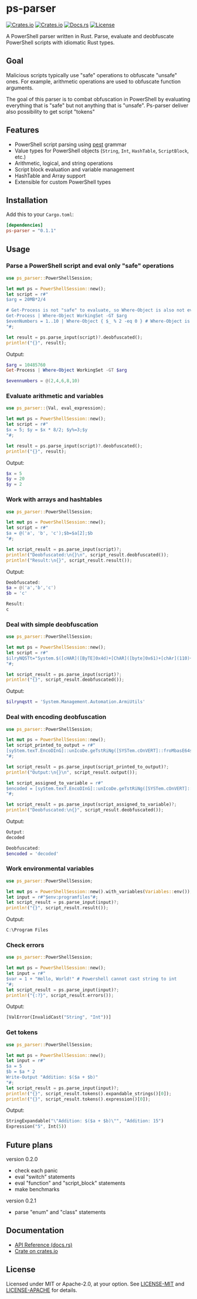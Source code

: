 # ps-parser

[![Crates.io](https://img.shields.io/crates/v/ps-parser.svg)](https://crates.io/crates/ps-parser)
[![Crates.io](https://img.shields.io/crates/d/ps-parser.svg)](https://crates.io/crates/ps-parser)
[![Docs.rs](https://docs.rs/ps-parser/badge.svg)](https://docs.rs/ps-parser)
[![License](https://img.shields.io/crates/l/ps-parser.svg)](LICENSE)

A PowerShell parser written in Rust.
Parse, evaluate and deobfuscate PowerShell scripts with idiomatic Rust types.

## Goal

Malicious scripts typically use "safe" operations to obfuscate "unsafe" ones. For example, arithmetic operations are used to obfuscate function arguments.

The goal of this parser is to combat obfuscation in PowerShell by evaluating everything that is "safe" but not anything that is "unsafe". Ps-parser deliver also possibility to get script "tokens"

## Features

- PowerShell script parsing using [pest](https://pest.rs/) grammar
- Value types for PowerShell objects (`String`, `Int`, `HashTable`, `ScriptBlock`, etc.)
- Arithmetic, logical, and string operations
- Script block evaluation and variable management
- HashTable and Array support
- Extensible for custom PowerShell types

## Installation

Add this to your `Cargo.toml`:

```toml
[dependencies]
ps-parser = "0.1.1"
```

## Usage

### Parse a PowerShell script and eval only "safe" operations

```rust
use ps_parser::PowerShellSession;

let mut ps = PowerShellSession::new(); 
let script = r#"
$arg = 20MB*2/4

# Get-Process is not "safe" to evaluate, so Where-Object is also not evaluated
Get-Process | Where-Object WorkingSet -GT $arg  
$evenNumbers = 1..10 | Where-Object { $_ % 2 -eq 0 } # Where-Object is evaluated, because 1..10 is "safe" 
"#;

let result = ps.parse_input(script)?.deobfuscated();
println!("{}", result);
```

Output: 
```powershell
$arg = 10485760
Get-Process | Where-Object WorkingSet -GT $arg

$evennumbers = @(2,4,6,8,10)
```

### Evaluate arithmetic and variables
```rust
use ps_parser::{Val, eval_expression};

let mut ps = PowerShellSession::new(); 
let script = r#"
$x = 5; $y = $x * 8/2; $y%=3;$y
"#;

let result = ps.parse_input(script)?.deobfuscated();
println!("{}", result);
```

Output: 
```powershell
$x = 5
$y = 20
$y = 2
```

### Work with arrays and hashtables
```rust
use ps_parser::PowerShellSession;

let mut ps = PowerShellSession::new(); 
let script = r#"
$a = @('a', 'b', 'c');$b=$a[2];$b
"#;

let script_result = ps.parse_input(script)?;
println!("Deobfuscated:\n{}\n", script_result.deobfuscated());
println!("Result:\n{}", script_result.result());
```

Output: 
```powershell
Deobfuscated:
$a = @('a','b','c')
$b = 'c'

Result:
c
```

### Deal with simple deobfuscation
```rust
use ps_parser::PowerShellSession;

let mut ps = PowerShellSession::new(); 
let script = r#"
$ilryNQSTt="System.$([cHAR]([ByTE]0x4d)+[ChAR]([byte]0x61)+[chAr](110)+[cHar]([byTE]0x61)+[cHaR](103)+[cHar](101*64/64)+[chaR]([byTE]0x6d)+[cHAr](101)+[CHAr]([byTE]0x6e)+[Char](116*103/103)).$([Char]([ByTe]0x41)+[Char](117+70-70)+[CHAr]([ByTE]0x74)+[CHar]([bYte]0x6f)+[CHar]([bytE]0x6d)+[ChaR]([ByTe]0x61)+[CHar]([bYte]0x74)+[CHAR]([byte]0x69)+[Char](111*26/26)+[chAr]([BYTe]0x6e)).$(('Ârmí'+'Ùtìl'+'s').NORmalizE([ChAR](44+26)+[chAR](111*9/9)+[cHar](82+32)+[ChaR](109*34/34)+[cHaR](68+24-24)) -replace [ChAr](92)+[CHaR]([BYTe]0x70)+[Char]([BytE]0x7b)+[CHaR]([BYTe]0x4d)+[chAR](110)+[ChAr](15+110))";$ilryNQSTt
"#;

let script_result = ps.parse_input(script)?;
println!("{}", script_result.deobfuscated());
```

Output: 
```powershell
$ilrynqstt = 'System.Management.Automation.ArmiUtils'
```

### Deal with encoding deobfuscation
```rust
use ps_parser::PowerShellSession;

let mut ps = PowerShellSession::new(); 
let script_printed_to_output = r#"
[syStem.texT.EncoDInG]::unIcoDe.geTstRiNg([SYSTem.cOnVERT]::froMbasE64striNg("ZABlAGMAbwBkAGUAZAA="))
"#;

let script_result = ps.parse_input(script_printed_to_output)?;
println!("Output:\n{}\n", script_result.output());

let script_assigned_to_variable = r#"
$encoded = [syStem.texT.EncoDInG]::unIcoDe.geTstRiNg([SYSTem.cOnVERT]::froMbasE64striNg("ZABlAGMAbwBkAGUAZAA="));
"#;

let script_result = ps.parse_input(script_assigned_to_variable)?;
println!("Deobfuscated:\n{}", script_result.deobfuscated());
```

Output: 
```powershell
Output:
decoded

Deobfuscated:
$encoded = 'decoded'
```

### Work environmental variables

```rust
use ps_parser::PowerShellSession;

let mut ps = PowerShellSession::new().with_variables(Variables::env()); 
let input = r#"$env:programfiles"#;
let script_result = ps.parse_input(input)?;
println!("{}", script_result.result());
```

Output: 
```powershell
C:\Program Files
```

### Check errors

```rust
use ps_parser::PowerShellSession;

let mut ps = PowerShellSession::new(); 
let input = r#" 
$var = 1 + "Hello, World!" # Powershell cannot cast string to int
"#;
let script_result = ps.parse_input(input)?;
println!("{:?}", script_result.errors());
```

Output: 
```rust
[ValError(InvalidCast("String", "Int"))]
```

### Get tokens

```rust
use ps_parser::PowerShellSession;

let mut ps = PowerShellSession::new(); 
let input = r#" 
$a = 5
$b = $a * 2
Write-Output "Addition: $($a + $b)"
"#;
let script_result = ps.parse_input(input)?;
println!("{}", script_result.tokens().expandable_strings()[0]);
println!("{}", script_result.tokens().expression()[0]);
```

Output: 
```rust
StringExpandable("\"Addition: $($a + $b)\"", "Addition: 15")
Expression("5", Int(5))
```

## Future plans

version 0.2.0
- check each panic
- eval "switch" statements
- eval "function" and "script_block" statements
- make benchmarks

version 0.2.1
- parse "enum" and "class" statements

## Documentation

- [API Reference (docs.rs)](https://docs.rs/ps-parser)
- [Crate on crates.io](https://crates.io/crates/ps-parser)

## License

Licensed under MIT or Apache-2.0, at your option.
See [LICENSE-MIT](LICENSE-MIT) and [LICENSE-APACHE](LICENSE-APACHE) for details.